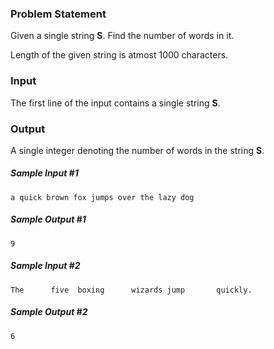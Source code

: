 ### Problem Statement

Given a single string **S**. Find the number of words in it.

Length of the given string is atmost 1000 characters.

### Input
The first line of the input contains a single string **S**.

### Output
A single integer denoting the number of words in the string **S**.

##### Sample Input #1
```
a quick brown fox jumps over the lazy dog
```
##### Sample Output #1
```
9
```

##### Sample Input #2
```
The      five  boxing      wizards jump       quickly.
```
##### Sample Output #2
```
6
```
